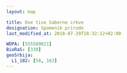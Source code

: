 ```yaml
---
layout: map

title: Dve tise Saborne crkve
designation: Spomenik prirode
last_modified_at: 2018-07-29T18:32:12+02:00

WDPA: [555589021]
BioRaS: [338]
geoSrbija:
  L1_182: [58, 163]
---
```

